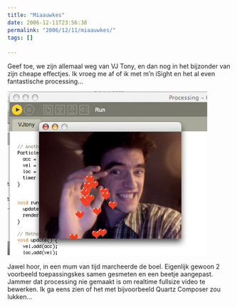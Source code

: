 ```yaml
---
title: "Miaauwkes"
date: 2006-12-11T23:56:38
permalink: "2006/12/11/miaauwkes/"
tags: []

---
```

Geef toe, we zijn allemaal weg van VJ Tony, en dan nog in het bijzonder van zijn cheape effectjes. Ik vroeg me af of ik met m’n iSight en het al even fantastische processing…

![VJ Simony](/images/blog/2006/12/vjsimony.jpg)

Jawel hoor, in een mum van tijd marcheerde de boel. Eigenlijk gewoon 2 voorbeeld toepassingskes samen gesmeten en een beetje aangepast. Jammer dat processing nie gemaakt is om realtime fullsize video te bewerken. Ik ga eens zien of het met bijvoorbeeld Quartz Composer zou lukken…
